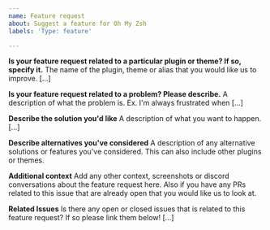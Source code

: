 ```yaml
---
name: Feature request
about: Suggest a feature for Oh My Zsh
labels: 'Type: feature'

---
```


<!--
Fill this out before posting. You can delete irrelevant sections, but
an issue where no sections have been filled will be deleted without comment.
-->

**Is your feature request related to a particular plugin or theme? If so, specify it.**
The name of the plugin, theme or alias that you would like us to improve. [...]

**Is your feature request related to a problem? Please describe.**
A description of what the problem is. Ex. I'm always frustrated when [...]

**Describe the solution you'd like**
A description of what you want to happen. [...]

**Describe alternatives you've considered**
A description of any alternative solutions or features you've considered. This can also include other plugins or themes.

**Additional context**
Add any other context, screenshots or discord conversations about the feature request here. Also if you have any PRs related to this issue that are already open that you would like us to look at.

**Related Issues**
Is there any open or closed issues that is related to this feature request? If so please link them below! [...]
